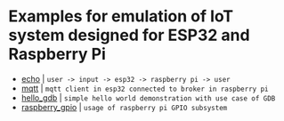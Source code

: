 # Examples for emulation of IoT system designed for ESP32 and Raspberry Pi

- [echo](./echo) | `user -> input -> esp32 -> raspberry pi -> user`
- [mqtt](./mqtt) | `mqtt client in esp32 connected to broker in raspberry pi`
- [hello_gdb](./hello_gdb) | `simple hello world demonstration with use case of GDB`
- [raspberry_gpio](./raspberry_gpio) | `usage of raspberry pi GPIO subsystem`
